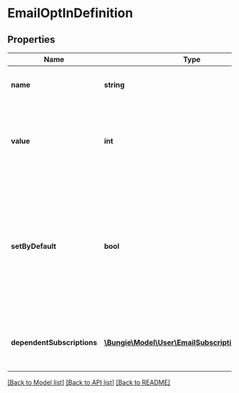 # EmailOptInDefinition

## Properties
Name | Type | Description | Notes
------------ | ------------- | ------------- | -------------
**name** | **string** | The unique identifier for this opt-in category. | [optional] 
**value** | **int** | The flag value for this opt-in category. For historical reasons, this is defined as a flags enum. | [optional] 
**setByDefault** | **bool** | If true, this opt-in setting should be set by default in situations where accounts are created without explicit choices about what they&#39;re opting into. | [optional] 
**dependentSubscriptions** | [**\Bungie\Model\User\EmailSubscriptionDefinition[]**](EmailSubscriptionDefinition.md) | Information about the dependent subscriptions for this opt-in. | [optional] 

[[Back to Model list]](../README.md#documentation-for-models) [[Back to API list]](../README.md#documentation-for-api-endpoints) [[Back to README]](../README.md)


